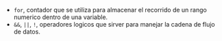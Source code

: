 * `for`, contador que se utiliza para almacenar el recorrido de un rango numerico dentro de una variable.
* `&&`, `||`, `!`, operadores logicos que sirver para manejar la cadena de flujo de datos.